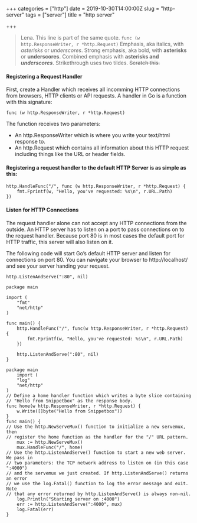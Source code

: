 +++
categories = ["http"]
date = 2019-10-30T14:00:00Z
slug = "http-server"
tags = ["server"]
title = "http server"

+++
> Lena. This line is part of the same quote. <code>func (w http.ResponseWriter, r *http.Request)</code> Emphasis, aka italics, with *asterisks* or _underscores_.
> Strong emphasis, aka bold, with **asterisks** or **underscores**.
> Combined emphasis with **asterisks and _underscores_**.
> Strikethrough uses two tildes. ~~Scratch this.~~

#### Registering a Request Handler

First, create a Handler which receives all incomming HTTP connections from browsers, HTTP clients or API requests. A handler in Go is a function with this signature:

    func (w http.ResponseWriter, r *http.Request)

The function receives two parameters:

* An http.ResponseWriter which is where you write your text/html response to.
* An http.Request which contains all information about this HTTP request including things like the URL or header fields.

#### Registering a request handler to the default HTTP Server is as simple as this:

    http.HandleFunc("/", func (w http.ResponseWriter, r *http.Request) {
        fmt.Fprintf(w, "Hello, you've requested: %s\n", r.URL.Path)
    })

#### Listen for HTTP Connections

The request handler alone can not accept any HTTP connections from the outside. An HTTP server has to listen on a port to pass connections on to the request handler. Because port 80 is in most cases the default port for HTTP traffic, this server will also listen on it.

The following code will start Go’s default HTTP server and listen for connections on port 80. You can navigate your browser to http://localhost/ and see your server handing your request.

    http.ListenAndServe(":80", nil)

    package main
    
    import (
        "fmt"
        "net/http"
    )
    
    func main() {
        http.HandleFunc("/", func(w http.ResponseWriter, r *http.Request) {
            fmt.Fprintf(w, "Hello, you've requested: %s\n", r.URL.Path)
        })
    
        http.ListenAndServe(":80", nil)
    }

    package main
        import (
        "log"
        "net/http"
    )
    // Define a home handler function which writes a byte slice containing
    // "Hello from Snippetbox" as the response body.
    func home(w http.ResponseWriter, r *http.Request) {
        w.Write([]byte("Hello from Snippetbox"))
    }
    func main() {
    // Use the http.NewServeMux() function to initialize a new servemux, then
    // register the home function as the handler for the "/" URL pattern.
        mux := http.NewServeMux()
        mux.HandleFunc("/", home)
    // Use the http.ListenAndServe() function to start a new web server. We pass in
    // two parameters: the TCP network address to listen on (in this case ":4000")
    // and the servemux we just created. If http.ListenAndServe() returns an error
    // we use the log.Fatal() function to log the error message and exit. Note
    // that any error returned by http.ListenAndServe() is always non-nil.
        log.Println("Starting server on :4000")
        err := http.ListenAndServe(":4000", mux)
        log.Fatal(err)
    }